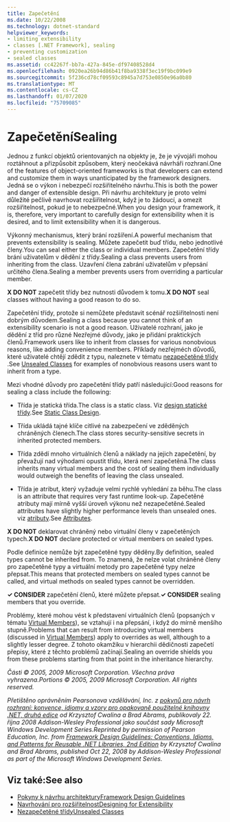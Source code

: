 ```yaml
---
title: Zapečetění
ms.date: 10/22/2008
ms.technology: dotnet-standard
helpviewer_keywords:
- limiting extensibility
- classes [.NET Framework], sealing
- preventing customization
- sealed classes
ms.assetid: cc42267f-bb7a-427a-845e-df97408528d4
ms.openlocfilehash: 0920ea26b94d86b41f8ba9338f3ec19f9bc099e9
ms.sourcegitcommit: 5f236cd78cf09593c8945a7d753e0850e96a0b80
ms.translationtype: MT
ms.contentlocale: cs-CZ
ms.lasthandoff: 01/07/2020
ms.locfileid: "75709085"
---
```

# <a name="sealing"></a><span data-ttu-id="259e2-102">Zapečetění</span><span class="sxs-lookup"><span data-stu-id="259e2-102">Sealing</span></span>
<span data-ttu-id="259e2-103">Jednou z funkcí objektů orientovaných na objekty je, že je vývojáři mohou roztáhnout a přizpůsobit způsobem, který neočekává návrháři rozhraní.</span><span class="sxs-lookup"><span data-stu-id="259e2-103">One of the features of object-oriented frameworks is that developers can extend and customize them in ways unanticipated by the framework designers.</span></span> <span data-ttu-id="259e2-104">Jedná se o výkon i nebezpečí rozšiřitelného návrhu.</span><span class="sxs-lookup"><span data-stu-id="259e2-104">This is both the power and danger of extensible design.</span></span> <span data-ttu-id="259e2-105">Při návrhu architektury je proto velmi důležité pečlivě navrhovat rozšiřitelnost, když je to žádoucí, a omezit rozšiřitelnost, pokud je to nebezpečné.</span><span class="sxs-lookup"><span data-stu-id="259e2-105">When you design your framework, it is, therefore, very important to carefully design for extensibility when it is desired, and to limit extensibility when it is dangerous.</span></span>  
  
 <span data-ttu-id="259e2-106">Výkonný mechanismus, který brání rozšíření.</span><span class="sxs-lookup"><span data-stu-id="259e2-106">A powerful mechanism that prevents extensibility is sealing.</span></span> <span data-ttu-id="259e2-107">Můžete zapečetit buď třídu, nebo jednotlivé členy.</span><span class="sxs-lookup"><span data-stu-id="259e2-107">You can seal either the class or individual members.</span></span> <span data-ttu-id="259e2-108">Zapečetění třídy brání uživatelům v dědění z třídy.</span><span class="sxs-lookup"><span data-stu-id="259e2-108">Sealing a class prevents users from inheriting from the class.</span></span> <span data-ttu-id="259e2-109">Uzavření člena zabrání uživatelům v přepsání určitého člena.</span><span class="sxs-lookup"><span data-stu-id="259e2-109">Sealing a member prevents users from overriding a particular member.</span></span>  
  
 <span data-ttu-id="259e2-110">**X DO NOT** zapečetit třídy bez nutnosti důvodem k tomu.</span><span class="sxs-lookup"><span data-stu-id="259e2-110">**X DO NOT** seal classes without having a good reason to do so.</span></span>  
  
 <span data-ttu-id="259e2-111">Zapečetění třídy, protože si nemůžete představit scénář rozšiřitelnosti není dobrým důvodem.</span><span class="sxs-lookup"><span data-stu-id="259e2-111">Sealing a class because you cannot think of an extensibility scenario is not a good reason.</span></span> <span data-ttu-id="259e2-112">Uživatelé rozhraní, jako je dědění z tříd pro různé Nezřejmé důvody, jako je přidání praktických členů.</span><span class="sxs-lookup"><span data-stu-id="259e2-112">Framework users like to inherit from classes for various nonobvious reasons, like adding convenience members.</span></span> <span data-ttu-id="259e2-113">Příklady nezřejméch důvodů, které uživatelé chtějí zdědit z typu, naleznete v tématu [nezapečetěné třídy](../../../docs/standard/design-guidelines/unsealed-classes.md) .</span><span class="sxs-lookup"><span data-stu-id="259e2-113">See [Unsealed Classes](../../../docs/standard/design-guidelines/unsealed-classes.md) for examples of nonobvious reasons users want to inherit from a type.</span></span>  
  
 <span data-ttu-id="259e2-114">Mezi vhodné důvody pro zapečetění třídy patří následující:</span><span class="sxs-lookup"><span data-stu-id="259e2-114">Good reasons for sealing a class include the following:</span></span>  
  
- <span data-ttu-id="259e2-115">Třída je statická třída.</span><span class="sxs-lookup"><span data-stu-id="259e2-115">The class is a static class.</span></span> <span data-ttu-id="259e2-116">Viz [design statické třídy](../../../docs/standard/design-guidelines/static-class.md).</span><span class="sxs-lookup"><span data-stu-id="259e2-116">See [Static Class Design](../../../docs/standard/design-guidelines/static-class.md).</span></span>  
  
- <span data-ttu-id="259e2-117">Třída ukládá tajné klíče citlivé na zabezpečení ve zděděných chráněných členech.</span><span class="sxs-lookup"><span data-stu-id="259e2-117">The class stores security-sensitive secrets in inherited protected members.</span></span>  
  
- <span data-ttu-id="259e2-118">Třída zdědí mnoho virtuálních členů a náklady na jejich zapečetění, by převažují nad výhodami opustit třídu, která není zapečetěná.</span><span class="sxs-lookup"><span data-stu-id="259e2-118">The class inherits many virtual members and the cost of sealing them individually would outweigh the benefits of leaving the class unsealed.</span></span>  
  
- <span data-ttu-id="259e2-119">Třída je atribut, který vyžaduje velmi rychlé vyhledání za běhu.</span><span class="sxs-lookup"><span data-stu-id="259e2-119">The class is an attribute that requires very fast runtime look-up.</span></span> <span data-ttu-id="259e2-120">Zapečetěné atributy mají mírně vyšší úroveň výkonu než nezapečetěné.</span><span class="sxs-lookup"><span data-stu-id="259e2-120">Sealed attributes have slightly higher performance levels than unsealed ones.</span></span> <span data-ttu-id="259e2-121">viz [atributy](../../../docs/standard/design-guidelines/attributes.md).</span><span class="sxs-lookup"><span data-stu-id="259e2-121">See [Attributes](../../../docs/standard/design-guidelines/attributes.md).</span></span>  
  
 <span data-ttu-id="259e2-122">**X DO NOT** deklarovat chráněný nebo virtuální členy v zapečetěných typech.</span><span class="sxs-lookup"><span data-stu-id="259e2-122">**X DO NOT** declare protected or virtual members on sealed types.</span></span>  
  
 <span data-ttu-id="259e2-123">Podle definice nemůže být zapečetěné typy děděny.</span><span class="sxs-lookup"><span data-stu-id="259e2-123">By definition, sealed types cannot be inherited from.</span></span> <span data-ttu-id="259e2-124">To znamená, že nelze volat chráněné členy pro zapečetěné typy a virtuální metody pro zapečetěné typy nelze přepsat.</span><span class="sxs-lookup"><span data-stu-id="259e2-124">This means that protected members on sealed types cannot be called, and virtual methods on sealed types cannot be overridden.</span></span>  
  
 <span data-ttu-id="259e2-125">**✓ CONSIDER** zapečetění členů, které můžete přepsat.</span><span class="sxs-lookup"><span data-stu-id="259e2-125">**✓ CONSIDER** sealing members that you override.</span></span>  
  
 <span data-ttu-id="259e2-126">Problémy, které mohou vést k představení virtuálních členů (popsaných v tématu [Virtual Members](../../../docs/standard/design-guidelines/virtual-members.md)), se vztahují i na přepsání, i když do mírně menšího stupně.</span><span class="sxs-lookup"><span data-stu-id="259e2-126">Problems that can result from introducing virtual members (discussed in [Virtual Members](../../../docs/standard/design-guidelines/virtual-members.md)) apply to overrides as well, although to a slightly lesser degree.</span></span> <span data-ttu-id="259e2-127">Z tohoto okamžiku v hierarchii dědičnosti zapečetí přepisy, které z těchto problémů začínají.</span><span class="sxs-lookup"><span data-stu-id="259e2-127">Sealing an override shields you from these problems starting from that point in the inheritance hierarchy.</span></span>  
  
 <span data-ttu-id="259e2-128">*Části © 2005, 2009 Microsoft Corporation. Všechna práva vyhrazena.*</span><span class="sxs-lookup"><span data-stu-id="259e2-128">*Portions © 2005, 2009 Microsoft Corporation. All rights reserved.*</span></span>  
  
 <span data-ttu-id="259e2-129">*Přetištěno oprávněním Pearsonova vzdělávání, Inc. z [pokynů pro návrh rozhraní: konvence, idiomy a vzory pro opakovaně použitelné knihovny .NET, druhá edice](https://www.informit.com/store/framework-design-guidelines-conventions-idioms-and-9780321545619) od Krzysztof Cwalina a Brad Abrams, publikovaly 22. října 2008 Addison-Wesley Professional jako součást sady Microsoft Windows Development Series.*</span><span class="sxs-lookup"><span data-stu-id="259e2-129">*Reprinted by permission of Pearson Education, Inc. from [Framework Design Guidelines: Conventions, Idioms, and Patterns for Reusable .NET Libraries, 2nd Edition](https://www.informit.com/store/framework-design-guidelines-conventions-idioms-and-9780321545619) by Krzysztof Cwalina and Brad Abrams, published Oct 22, 2008 by Addison-Wesley Professional as part of the Microsoft Windows Development Series.*</span></span>  
  
## <a name="see-also"></a><span data-ttu-id="259e2-130">Viz také:</span><span class="sxs-lookup"><span data-stu-id="259e2-130">See also</span></span>

- [<span data-ttu-id="259e2-131">Pokyny k návrhu architektury</span><span class="sxs-lookup"><span data-stu-id="259e2-131">Framework Design Guidelines</span></span>](../../../docs/standard/design-guidelines/index.md)
- [<span data-ttu-id="259e2-132">Navrhování pro rozšiřitelnost</span><span class="sxs-lookup"><span data-stu-id="259e2-132">Designing for Extensibility</span></span>](../../../docs/standard/design-guidelines/designing-for-extensibility.md)
- [<span data-ttu-id="259e2-133">Nezapečetěné třídy</span><span class="sxs-lookup"><span data-stu-id="259e2-133">Unsealed Classes</span></span>](../../../docs/standard/design-guidelines/unsealed-classes.md)
